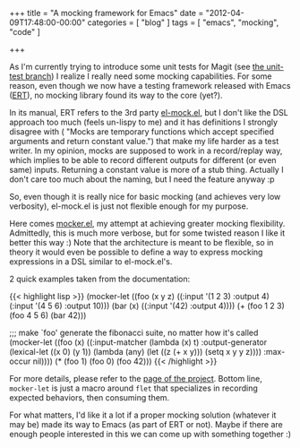 +++
title = "A mocking framework for Emacs"
date = "2012-04-09T17:48:00-00:00"
categories = [ "blog" ]
tags = [ "emacs", "mocking", "code" ]

+++


As I'm currently trying to introduce some unit tests for Magit (see
[the unit-test branch](https://github.com/magit/magit/tree/unit-tests))
I realize I really need some mocking capabilities. For some reason, even though
we now have a testing framework released with Emacs
([ERT](http://www.emacswiki.org/emacs/ErtTestLibrary)), no mocking library
found its way to the core (yet?).

In its manual, ERT refers to the 3rd party
[el-mock.el](http://www.emacswiki.org/emacs/EmacsLispMock), but I don't like
the DSL approach too much (feels un-lispy to me) and it has definitions
I strongly disagree with ( "Mocks are temporary functions which accept
specified arguments and return constant value.") that make my life harder as
a test writer.  In my opinion, mocks are supposed to work in a record/replay
way, which implies to be able to record different outputs for different (or
even same) inputs. Returning a constant value is more of a stub thing. Actually
I don't care too much about the naming, but I need the feature anyway :p

So, even though it is really nice for basic mocking (and achieves very low
verbosity), el-mock.el is just not flexible enough for my purpose.

Here comes [mocker.el](https://github.com/sigma/mocker.el), my attempt at
achieving greater mocking flexibility.  Admittedly, this is much more verbose,
but for some twisted reason I like it better this way :) Note that the
architecture is meant to be flexible, so in theory it would even be possible to
define a way to express mocking expressions in a DSL similar to el-mock.el's.

2 quick examples taken from the documentation:

{{< highlight lisp >}}
(mocker-let ((foo (x y z)
                  ((:input '(1 2 3) :output 4)
                   (:input '(4 5 6) :output 10)))
             (bar (x)
                  ((:input '(42) :output 4))))
  (+ (foo 1 2 3)
     (foo 4 5 6)
     (bar 42)))
     
;;; make `foo' generate the fibonacci suite, no matter how it's called
(mocker-let ((foo (x)
                  ((:input-matcher (lambda (x) t)
                    :output-generator (lexical-let ((x 0) (y 1))
                                        (lambda (any)
                                          (let ((z (+ x y)))
                                            (setq x y y z))))
                    :max-occur nil))))
  (* (foo 1) (foo 0) (foo 42)))
{{< /highlight >}}

For more details, please refer to the
[page of the project](https://github.com/sigma/mocker.el). Bottom line,
`mocker-let` is just a macro around `flet` that specializes in recording
expected behaviors, then consuming them.

For what matters, I'd like it a lot if a proper mocking solution (whatever it
may be) made its way to Emacs (as part of ERT or not). Maybe if there are
enough people interested in this we can come up with something together :)
